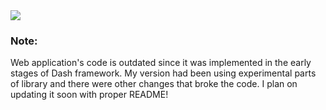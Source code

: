 <img src="https://github.com/freezpmark/dash-app-naive-bayes-visualization/blob/3381c90b690d2adfca69e156bec1e1e15928f726/image_dash_app.jpg"/>

### Note:
Web application's code is outdated since it was implemented in the early stages of Dash framework. My version had been using experimental parts of library and there were other changes that broke the code.
I plan on updating it soon with proper README!
